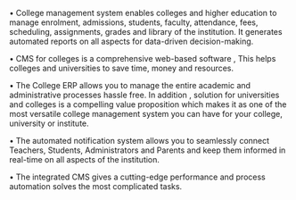 • College management system enables colleges and higher education to manage enrolment, admissions, students, faculty, attendance, fees, scheduling,
  assignments, grades and library of the institution. It generates automated reports on all aspects for data-driven decision-making.
  
• CMS for colleges is a comprehensive web-based software , This helps colleges and universities to save time, money and resources.

• The College ERP allows you to manage the entire academic and administrative processes hassle free. In addition , solution for universities and 
  colleges is a compelling value proposition which makes it as one of the most versatile college management system you can have for your college, 
  university or institute.
  
• The automated notification system allows you to seamlessly connect Teachers, Students, Administrators and Parents and keep them informed in 
  real-time on all aspects of the institution.
  
• The integrated CMS  gives a cutting-edge performance and process automation solves the most complicated tasks.
